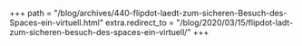 +++
path = "/blog/archives/440-flipdot-laedt-zum-sicheren-Besuch-des-Spaces-ein-virtuell.html"
extra.redirect_to = "/blog/2020/03/15/flipdot-ladt-zum-sicheren-besuch-des-spaces-ein-virtuell/"
+++
